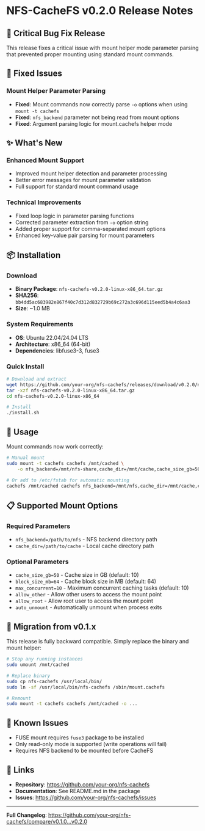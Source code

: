 # NFS-CacheFS v0.2.0 Release Notes

## 🚀 Critical Bug Fix Release

This release fixes a critical issue with mount helper mode parameter parsing that prevented proper mounting using standard mount commands.

## 🔧 Fixed Issues

### Mount Helper Parameter Parsing
- **Fixed**: Mount commands now correctly parse `-o` options when using `mount -t cachefs`
- **Fixed**: `nfs_backend` parameter not being read from mount options  
- **Fixed**: Argument parsing logic for mount.cachefs helper mode

## ✨ What's New

### Enhanced Mount Support
- Improved mount helper detection and parameter processing
- Better error messages for mount parameter validation
- Full support for standard mount command usage

### Technical Improvements
- Fixed loop logic in parameter parsing functions
- Corrected parameter extraction from `-o` option string
- Added proper support for comma-separated mount options
- Enhanced key-value pair parsing for mount parameters

## 📦 Installation

### Download
- **Binary Package**: `nfs-cachefs-v0.2.0-linux-x86_64.tar.gz`
- **SHA256**: `bb4dd5ac683982e867f40c7d312d832729b69c272a3c696d115eed5b4a4c6aa3`
- **Size**: ~1.0 MB

### System Requirements
- **OS**: Ubuntu 22.04/24.04 LTS
- **Architecture**: x86_64 (64-bit)
- **Dependencies**: libfuse3-3, fuse3

### Quick Install
```bash
# Download and extract
wget https://github.com/your-org/nfs-cachefs/releases/download/v0.2.0/nfs-cachefs-v0.2.0-linux-x86_64.tar.gz
tar -xzf nfs-cachefs-v0.2.0-linux-x86_64.tar.gz
cd nfs-cachefs-v0.2.0-linux-x86_64

# Install
./install.sh
```

## 🎯 Usage

Mount commands now work correctly:

```bash
# Manual mount
sudo mount -t cachefs cachefs /mnt/cached \
    -o nfs_backend=/mnt/nfs-share,cache_dir=/mnt/cache,cache_size_gb=50,allow_other

# Or add to /etc/fstab for automatic mounting
cachefs /mnt/cached cachefs nfs_backend=/mnt/nfs,cache_dir=/mnt/cache,cache_size_gb=50,allow_other,_netdev 0 0
```

## 📋 Supported Mount Options

### Required Parameters
- `nfs_backend=/path/to/nfs` - NFS backend directory path
- `cache_dir=/path/to/cache` - Local cache directory path

### Optional Parameters
- `cache_size_gb=50` - Cache size in GB (default: 10)
- `block_size_mb=64` - Cache block size in MB (default: 64)
- `max_concurrent=10` - Maximum concurrent caching tasks (default: 10)
- `allow_other` - Allow other users to access the mount point
- `allow_root` - Allow root user to access the mount point
- `auto_unmount` - Automatically unmount when process exits

## 🔄 Migration from v0.1.x

This release is fully backward compatible. Simply replace the binary and mount helper:

```bash
# Stop any running instances
sudo umount /mnt/cached

# Replace binary
sudo cp nfs-cachefs /usr/local/bin/
sudo ln -sf /usr/local/bin/nfs-cachefs /sbin/mount.cachefs

# Remount
sudo mount -t cachefs cachefs /mnt/cached -o ...
```

## 🐛 Known Issues

- FUSE mount requires `fuse3` package to be installed
- Only read-only mode is supported (write operations will fail)
- Requires NFS backend to be mounted before CacheFS

## 🔗 Links

- **Repository**: https://github.com/your-org/nfs-cachefs
- **Documentation**: See README.md in the package
- **Issues**: https://github.com/your-org/nfs-cachefs/issues

---

**Full Changelog**: https://github.com/your-org/nfs-cachefs/compare/v0.1.0...v0.2.0